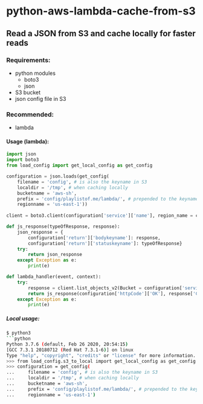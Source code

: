 # python-aws-lambda-cache-from-s3
## Read a JSON from S3 and cache locally for faster reads
### Requirements:
* python modules
	* boto3
	* json
* S3 bucket
* json config file in S3
### Recommended:
* lambda

#### Usage (lambda):
```python
import json
import boto3
from load_config import get_local_config as get_config

configuration = json.loads(get_config(
    filename = 'config', # is also the keyname in S3
    localdir = '/tmp', # when caching locally
    bucketname = 'aws-sh', 
    prefix = 'config/playlistof.me/lambda/', # prepended to the keyname
    regionname = 'us-east-1'))
    
client = boto3.client(configuration['service']['name'], region_name = configuration['service']['region'])

def js_response(typeOfResponse, response):
    json_response = {
        configuration['return']['bodykeyname']: response,
        configuration['return']['statuskeyname']: typeOfResponse}
    try:
        return json_response
    except Exception as e:
        print(e)

def lambda_handler(event, context):
    try:
        response = client.list_objects_v2(Bucket = configuration['service']['bucketname'])
        return js_response(configuration['httpCode']['OK'], response['Contents'][0]['Key'])
    except Exception as e:
        print(e)
```

##### Local usage:
```bash
$ python3
```python
Python 3.7.6 (default, Feb 26 2020, 20:54:15)
[GCC 7.3.1 20180712 (Red Hat 7.3.1-6)] on linux
Type "help", "copyright", "credits" or "license" for more information.
>>> from load_config.s3_to_local import get_local_config as get_config
>>> configuration = get_config(
...     filename = 'config', # is also the keyname in S3
...     localdir = '/tmp', # when caching locally
...     bucketname = 'aws-sh',
...     prefix = 'config/playlistof.me/lambda/', # prepended to the keyname
...     regionname = 'us-east-1')
```